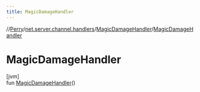 ```yaml
---
title: MagicDamageHandler
---
```

//[Perry](../../../index.html)/[net.server.channel.handlers](../index.html)/[MagicDamageHandler](index.html)/[MagicDamageHandler](-magic-damage-handler.html)



# MagicDamageHandler



[jvm]\
fun [MagicDamageHandler](-magic-damage-handler.html)()




